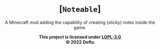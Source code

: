 <div align="center">
<center>

# [`Noteable`]
A Minecraft mod adding the capability of
creating (sticky) notes inside the game.

</center>
</div>

<div align="center">

**This project is licensed under [LGPL-3.0][lgpl]**\
**&copy; 2022 Deftu**

</div>

[lgpl]: https://www.gnu.org/licenses/lgpl-3.0.en.html
[fwiki]: https://fabricmc.net/wiki

